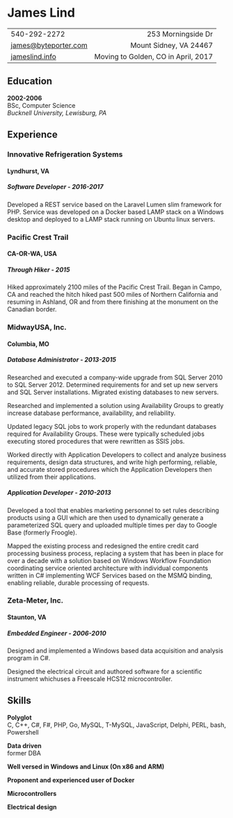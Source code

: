 James Lind
==========

|                                                         |                                                        |
| ------------------------------------------------------- | -----------------------------------------------------: |
| 540-292-2272                                            |                                     253 Morningside Dr |  
| [james@byteporter.com](mailto:james@byteporter.com)     |                                 Mount Sidney, VA 24467 |
| [jameslind.info](http://jameslind.info)                 |                    Moving to Golden, CO in April, 2017 |

Education
---------

**2002-2006**  
BSc, Computer Science  
*Bucknell University, Lewisburg, PA*

Experience
----------

### Innovative Refrigeration Systems
#### Lyndhurst, VA
##### Software Developer - 2016-2017
Developed a REST service based on the Laravel Lumen slim framework for PHP.  Service was developed on a Docker based LAMP stack on a Windows desktop and deployed to a LAMP stack running on Ubuntu linux servers.

### Pacific Crest Trail
#### CA-OR-WA, USA
##### Through Hiker - 2015
Hiked approximately 2100 miles of the Pacific Crest Trail. Began in Campo, CA and reached the  hitch hiked past 500 miles of Northern California and resuming in Ashland, OR and from there finishing at the monument on the Canadian border.

### MidwayUSA, Inc.
#### Columbia, MO
##### Database Administrator - 2013-2015
Researched and executed a company-wide upgrade from SQL Server 2010 to SQL Server 2012. Determined requirements for and set up new servers and SQL Server installations. Migrated existing databases to new servers.

Researched and implemented a solution using Availability Groups to greatly increase database performance, availability, and reliability.

Updated legacy SQL jobs to work properly with the redundant databases required for Availability Groups. These were typically scheduled jobs executing stored procedures that were rewritten as SSIS jobs.

Worked directly with Application Developers to collect and analyze business requirements, design data structures, and write high performing, reliable, and accurate stored procedures which the Application Developers then utilized from their applications.

##### Application Developer - 2010-2013
Developed a tool that enables marketing personnel to set rules describing products using a GUI which are then used to dynamically generate a parameterized SQL query and uploaded multiple times per day to Google Base (formerly Froogle).

Mapped the existing process and redesigned the entire credit card processing business process, replacing a system that has been in place for over a decade with a solution based on Windows Workflow Foundation coordinating service oriented architecture with individual components written in C# implementing WCF Services based on the MSMQ binding, enabling reliable, durable processing of requests.

### Zeta-Meter, Inc.
#### Staunton, VA
##### Embedded Engineer - 2006-2010
Designed and implemented a Windows based data acquisition and analysis program in C#.

Designed the electrical circuit and authored software for a scientific instrument whichuses a Freescale HCS12 microcontroller.

Skills
------

**Polyglot**  
C, C++, C#, F#, PHP, Go, MySQL, T-MySQL, JavaScript, Delphi, PERL, bash, Powershell

**Data driven**  
former DBA

**Well versed in Windows and Linux (On x86 and ARM)**

**Proponent and experienced user of Docker**

**Microcontrollers**

**Electrical design**